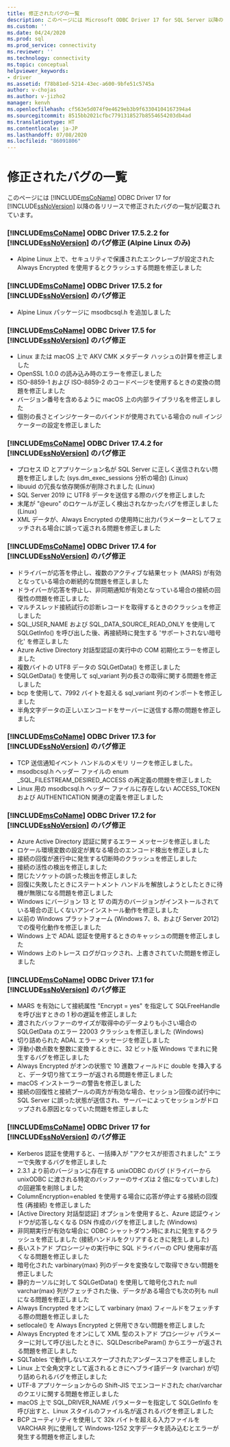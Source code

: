 ```yaml
---
title: 修正されたバグの一覧
description: このページには Microsoft ODBC Driver 17 for SQL Server 以降の各リリースで修正されたバグの一覧が記載されています。
ms.custom: ''
ms.date: 04/24/2020
ms.prod: sql
ms.prod_service: connectivity
ms.reviewer: ''
ms.technology: connectivity
ms.topic: conceptual
helpviewer_keywords:
- driver
ms.assetid: f78b81ed-5214-43ec-a600-9bfe51c5745a
author: v-chojas
ms.author: v-jizho2
manager: kenvh
ms.openlocfilehash: cf563e5d074f9e4629eb3b9f63304104167394a4
ms.sourcegitcommit: 8515bb2021cfbc7791318527b8554654203db4ad
ms.translationtype: HT
ms.contentlocale: ja-JP
ms.lasthandoff: 07/08/2020
ms.locfileid: "86091806"
---
```

# <a name="list-of-bugs-fixed"></a>修正されたバグの一覧

このページには [!INCLUDE[msCoName](../../includes/msconame_md.md)] ODBC Driver 17 for [!INCLUDE[ssNoVersion](../../includes/ssnoversion-md.md)] 以降の各リリースで修正されたバグの一覧が記載されています。

### <a name="bug-fixes-in-the-msconame-odbc-driver-17522-for-ssnoversion-alpine-linux-only"></a>[!INCLUDE[msCoName](../../includes/msconame_md.md)] ODBC Driver 17.5.2.2 for [!INCLUDE[ssNoVersion](../../includes/ssnoversion-md.md)] のバグ修正 (Alpine Linux のみ)

- Alpine Linux 上で、セキュリティで保護されたエンクレーブが設定された Always Encrypted を使用するとクラッシュする問題を修正しました

### <a name="bug-fixes-in-the-msconame-odbc-driver-1752-for-ssnoversion"></a>[!INCLUDE[msCoName](../../includes/msconame_md.md)] ODBC Driver 17.5.2 for [!INCLUDE[ssNoVersion](../../includes/ssnoversion-md.md)] のバグ修正

- Alpine Linux パッケージに msodbcsql.h を追加しました

### <a name="bug-fixes-in-the-msconame-odbc-driver-175-for-ssnoversion"></a>[!INCLUDE[msCoName](../../includes/msconame_md.md)] ODBC Driver 17.5 for [!INCLUDE[ssNoVersion](../../includes/ssnoversion-md.md)] のバグ修正

- Linux または macOS 上で AKV CMK メタデータ ハッシュの計算を修正しました
- OpenSSL 1.0.0 の読み込み時のエラーを修正しました
- ISO-8859-1 および ISO-8859-2 のコードページを使用するときの変換の問題を修正しました
- バージョン番号を含めるように macOS 上の内部ライブラリ名を修正しました
- 個別の長さとインジケーターのバインドが使用されている場合の null インジケーターの設定を修正しました

### <a name="bug-fixes-in-the-msconame-odbc-driver-1742-for-ssnoversion"></a>[!INCLUDE[msCoName](../../includes/msconame_md.md)] ODBC Driver 17.4.2 for [!INCLUDE[ssNoVersion](../../includes/ssnoversion-md.md)] のバグ修正

 - プロセス ID とアプリケーション名が SQL Server に正しく送信されない問題を修正しました (sys.dm_exec_sessions 分析の場合) (Linux)
 - libuuid の冗長な依存関係が削除されました (Linux)
 - SQL Server 2019 に UTF8 データを送信する際のバグを修正しました
 - 末尾が "@euro" のロケールが正しく検出されなかったバグを修正しました (Linux)
 - XML データが、Always Encrypted の使用時に出力パラメーターとしてフェッチされる場合に誤って返される問題を修正しました

### <a name="bug-fixes-in-the-msconame-odbc-driver-174-for-ssnoversion"></a>[!INCLUDE[msCoName](../../includes/msconame_md.md)] ODBC Driver 17.4 for [!INCLUDE[ssNoVersion](../../includes/ssnoversion-md.md)] のバグ修正

- ドライバーが応答を停止し、複数のアクティブな結果セット (MARS) が有効となっている場合の断続的な問題を修正しました
- ドライバーが応答を停止し、非同期通知が有効となっている場合の接続の回復性の問題を修正しました
- マルチスレッド接続試行の診断レコードを取得するときのクラッシュを修正しました
- SQL_USER_NAME および SQL_DATA_SOURCE_READ_ONLY を使用して SQLGetInfo() を呼び出した後、再接続時に発生する 'サポートされない暗号化' を修正しました
- Azure Active Directory 対話型認証の実行中の COM 初期化エラーを修正しました
- 複数バイトの UTF8 データの SQLGetData() を修正しました
- SQLGetData() を使用して sql_variant 列の長さの取得に関する問題を修正しました
- bcp を使用して、7992 バイトを超える sql_variant 列のインポートを修正しました
- 半角文字データの正しいエンコードをサーバーに送信する際の問題を修正しました

### <a name="bug-fixes-in-the-msconame-odbc-driver-173-for-ssnoversion"></a>[!INCLUDE[msCoName](../../includes/msconame_md.md)] ODBC Driver 17.3 for [!INCLUDE[ssNoVersion](../../includes/ssnoversion-md.md)] のバグ修正

- TCP 送信通知イベント ハンドルのメモリ リークを修正しました。
- msodbcsql.h ヘッダー ファイルの enum _SQL_FILESTREAM_DESIRED_ACCESS の再定義の問題を修正しました
- Linux 用の msodbcsql.h ヘッダー ファイルに存在しない ACCESS_TOKEN および AUTHENTICATION 関連の定義を修正しました

### <a name="bug-fixes-in-the-msconame-odbc-driver-172-for-ssnoversion"></a>[!INCLUDE[msCoName](../../includes/msconame_md.md)] ODBC Driver 17.2 for [!INCLUDE[ssNoVersion](../../includes/ssnoversion-md.md)] のバグ修正

- Azure Active Directory 認証に関するエラー メッセージを修正しました
- ロケール環境変数の設定が異なる場合のエンコード検出を修正しました
- 接続の回復が進行中に発生する切断時のクラッシュを修正しました
- 接続の活性の検出を修正しました
- 閉じたソケットの誤った検出を修正しました
- 回復に失敗したときにステートメント ハンドルを解放しようとしたときに待機が無限になる問題を修正しました
- Windows にバージョン 13 と 17 の両方のバージョンがインストールされている場合の正しくないアンインストール動作を修正しました
- 以前の Windows プラットフォーム (Windows 7、8、および Server 2012) での復号化動作を修正しました
- Windows 上で ADAL 認証を使用するときのキャッシュの問題を修正しました
- Windows 上のトレース ログがロックされ、上書きされていた問題を修正しました

### <a name="bug-fixes-in-the-msconame-odbc-driver-171-for-ssnoversion"></a>[!INCLUDE[msCoName](../../includes/msconame_md.md)] ODBC Driver 17.1 for [!INCLUDE[ssNoVersion](../../includes/ssnoversion-md.md)] のバグ修正

- MARS を有効にして接続属性 "Encrypt = yes" を指定して SQLFreeHandle を呼び出すときの 1 秒の遅延を修正しました
- 渡されたバッファーのサイズが取得中のデータよりも小さい場合の SQLGetData のエラー 22003 クラッシュを修正しました (Windows)
- 切り詰められた ADAL エラー メッセージを修正しました
- 浮動小数点数を整数に変換するときに、32 ビット版 Windows でまれに発生するバグを修正しました
- Always Encrypted がオンの状態で 10 進数フィールドに double を挿入すると、データ切り捨てエラーが返される問題を修正しました
- macOS インストーラーの警告を修正しました
- 接続の回復性と接続プールの両方が有効な場合、セッション回復の試行中に SQL Server に誤った状態が送信され、サーバーによってセッションがドロップされる原因となっていた問題を修正しました

### <a name="bug-fixes-in-the-msconame-odbc-driver-17-for-ssnoversion"></a>[!INCLUDE[msCoName](../../includes/msconame_md.md)] ODBC Driver 17 for [!INCLUDE[ssNoVersion](../../includes/ssnoversion-md.md)] のバグ修正

- Kerberos 認証を使用すると、一括挿入が "アクセスが拒否されました" エラーで失敗するバグを修正しました
- 2\.3.1 より前のバージョンに存在する unixODBC のバグ (ドライバーから unixODBC に渡される特定のバッファーのサイズは 2 倍になっていました) の回避策を削除しました
- ColumnEncryption=enabled を使用する場合に応答が停止する接続の回復性 (再接続) を修正しました
- [Active Directory 対話型認証] オプションを使用すると、Azure 認証ウィンドウが応答しなくなる DSN 作成のバグを修正しました (Windows)
- 非同期実行が有効な場合に ODBC シャットダウン時にまれに発生するクラッシュを修正しました (接続ハンドルをクリアするときに発生しました)
- 長いストアド プロシージャの実行中に SQL ドライバーの CPU 使用率が高くなる問題を修正しました
- 暗号化された varbinary(max) 列のデータを変換なしで取得できない問題を修正しました
- 静的カーソルに対して SQLGetData() を使用して暗号化された null varchar(max) 列がフェッチされた後、データがある場合でも次の列も null になる問題を修正しました
- Always Encrypted をオンにして varbinary (max) フィールドをフェッチする際の問題を修正しました
- setlocale() を Always Encrypted と併用できない問題を修正しました
- Always Encrypted をオンにして XML 型のストアド プロシージャ パラメーターに対して呼び出したときに、SQLDescribeParam() からエラーが返される問題を修正しました
- SQLTables で動作しないエスケープされたアンダースコアを修正しました
- Linux 上で全角文字として返されるときにヘブライ語データ (varchar) が切り詰められるバグを修正しました
- UTF-8 アプリケーションからの Shift-JIS でエンコードされた char/varchar のクエリに関する問題を修正しました
- macOS 上で SQL_DRIVER_NAME パラメーターを指定して SQLGetInfo を呼び出すと、Linux スタイルのファイル名が返されるバグを修正しました
- BCP ユーティリティを使用して 32k バイトを超える入力ファイルを VARCHAR 列に使用して Windows-1252 文字データを読み込むとエラーが発生する問題を修正しました
